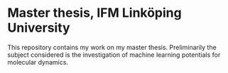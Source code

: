 # Master thesis, IFM Linköping University
This repository contains my work on my master thesis. Preliminarily the subject considered is the investigation of machine learning potentials for molecular dynamics.

